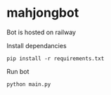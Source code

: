 # mahjongbot
Bot is hosted on railway

Install dependancies
```
pip install -r requirements.txt
```

Run bot
```
python main.py
```
